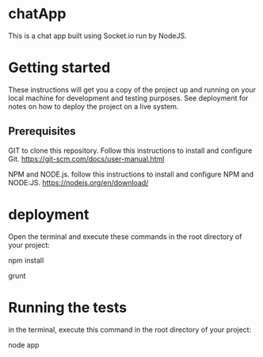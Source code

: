# chatApp
This is a chat app built using Socket.io run by NodeJS.

# Getting started
These instructions will get you a copy of the project up and running on your local machine for development and testing purposes. See deployment for notes on how to deploy the project on a live system.

## Prerequisites
GIT to clone this repository. Follow this instructions to install and configure Git. https://git-scm.com/docs/user-manual.html

NPM and NODE.js. follow this instructions to install and configure NPM and NODE:JS. https://nodejs.org/en/download/

# deployment
Open the terminal and execute these commands in the root directory of your project:

npm install

grunt


# Running the tests
in the terminal, execute this command in the root directory of your project:

node app


